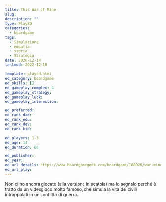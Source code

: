 ```yaml
---
title: This War of Mine
slug: 
description: ""
type: PlayED
categories:
  - boardgame
tags:
  - Simulazione
  - empatia
  - storia
  - Strategia
date: 2020-12-14
lastmod: 2022-12-18

template: played.html
ed_category: boardgame
ed_skills: []
ed_gameplay_complex: 4
ed_gameplay_strategy: 
ed_gameplay_luck: 
ed_gameplay_interaction: 

ed_preferred: 
ed_rank_dad: 
ed_rank_edu: 
ed_rank_dev: 
ed_rank_kid: 

ed_players: 1-3
ed_age: 14
ed_duration: 60

ed_publisher: 
ed_year: 
ed_url_details: https://www.boardgamegeek.com/boardgame/188920/war-mine-board-game
ed_url_play: 
---
```


Non ci ho ancora giocato (alla versione in scatola) ma lo segnalo perché è tratto da un videogioco molto famoso, che simula la vita dei civili intrappolati in un conflitto di guerra.



